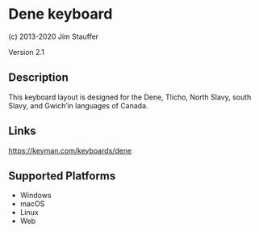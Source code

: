 Dene keyboard
==============

(c) 2013-2020 Jim Stauffer

Version 2.1

Description
-----------
This keyboard layout is designed for the Dene, Tlicho, North Slavy, south Slavy, and Gwich’in
languages of Canada.

Links
-----
https://keyman.com/keyboards/dene

Supported Platforms
-------------------
 * Windows
 * macOS
 * Linux
 * Web
 

